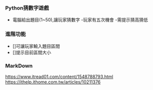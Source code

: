 ### Python猜數字遊戲 
- 電腦給出題目(1~50),讓玩家猜數字
-玩家有五次機會
-需提示猜高猜低

### 進階功能
- []可讓玩家輸入題目區間 
- []提示目前區間大小

### MarkDown
https://www.itread01.com/content/1548788793.html
https://ithelp.ithome.com.tw/articles/10211376